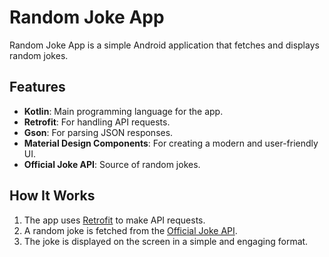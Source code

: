 # Random Joke App

Random Joke App is a simple Android application that fetches and displays random jokes.

## Features

- **Kotlin**: Main programming language for the app.  
- **Retrofit**: For handling API requests.  
- **Gson**: For parsing JSON responses.  
- **Material Design Components**: For creating a modern and user-friendly UI.  
- **Official Joke API**: Source of random jokes.  

## How It Works

1. The app uses [Retrofit](https://square.github.io/retrofit/) to make API requests.
2. A random joke is fetched from the [Official Joke API](https://official-joke-api.appspot.com/random_joke).
3. The joke is displayed on the screen in a simple and engaging format.

